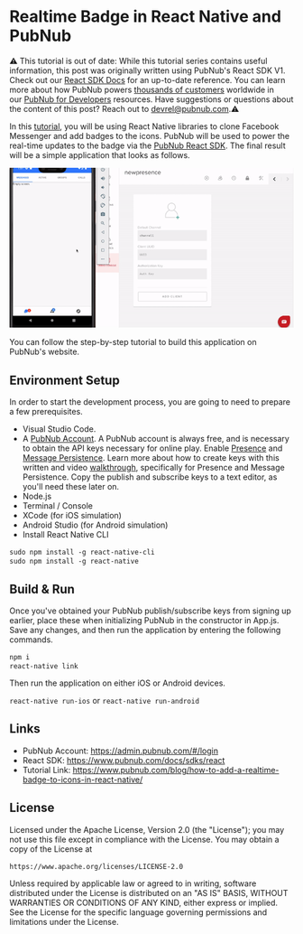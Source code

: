# Realtime Badge in React Native and PubNub

⚠️ This tutorial is out of date: While this tutorial series contains useful information, this post was originally written using PubNub's React SDK V1. Check out our [React SDK Docs](https://www.pubnub.com/docs/sdks/react) for an up-to-date reference. You can learn more about how PubNub powers [thousands of customers](https://www.pubnub.com/customers/) worldwide in our [PubNub for Developers](https://www.pubnub.com/developers/) resources. Have suggestions or questions about the content of this post? Reach out to devrel@pubnub.com.⚠️

In this [tutorial](https://www.pubnub.com/blog/how-to-add-a-realtime-badge-to-icons-in-react-native/), you will be using React Native libraries to clone Facebook Messenger and add badges to the icons. PubNub will be used to power the real-time updates to the badge via the [PubNub React SDK](https://www.pubnub.com/docs/sdks/react). The final result will be a simple application that looks as follows.

![PubNub Realtime Presence Badge Gif](media/final-result-badge-notifications.gif)

You can follow the step-by-step tutorial to build this application on PubNub's website.

## Environment Setup
In order to start the development process, you are going to need to prepare a few prerequisites.
* Visual Studio Code.
* A [PubNub Account](https://admin.pubnub.com/#/login). A PubNub account is always free, and is necessary to obtain the API keys necessary for online play. Enable [Presence](https://www.pubnub.com/how-to/admin-portal-presence/) and [Message Persistence](https://www.pubnub.com/how-to/admin-portal-persistence/). Learn more about how to create keys with this written and video [walkthrough](https://www.pubnub.com/how-to/admin-portal-create-keys/), specifically for Presence and Message Persistence. Copy the publish and subscribe keys to a text editor, as you'll need these later on.
* Node.js
* Terminal / Console
* XCode (for iOS simulation)
* Android Studio (for Android simulation)
* Install React Native CLI
```
sudo npm install -g react-native-cli
sudo npm install -g react-native
```
## Build & Run

Once you've obtained your PubNub publish/subscribe keys from signing up earlier, place these when initializing PubNub in the constructor in App.js.
Save any changes, and then run the application by entering the following commands.

 ```
 npm i
 react-native link
 ```
 Then run the application on either iOS or Android devices.

 ```react-native run-ios``` or ```react-native run-android```

## Links
- PubNub Account: https://admin.pubnub.com/#/login
- React SDK: https://www.pubnub.com/docs/sdks/react
- Tutorial Link: https://www.pubnub.com/blog/how-to-add-a-realtime-badge-to-icons-in-react-native/

## License
Licensed under the Apache License, Version 2.0 (the "License");
you may not use this file except in compliance with the License.
You may obtain a copy of the License at

    https://www.apache.org/licenses/LICENSE-2.0

Unless required by applicable law or agreed to in writing, software
distributed under the License is distributed on an "AS IS" BASIS,
WITHOUT WARRANTIES OR CONDITIONS OF ANY KIND, either express or implied.
See the License for the specific language governing permissions and
limitations under the License.
